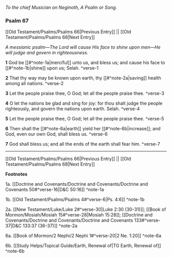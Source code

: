 *To the chief Musician on Neginoth, A Psalm or Song.*

### Psalm 67

[[Old Testament/Psalms/Psalms 66|Previous Entry]]  ||  [[Old Testament/Psalms/Psalms 68|Next Entry]]

*A messianic psalm—The Lord will cause His face to shine upon men—He will judge and govern in righteousness.*

**1**  God be [[#^note-1a|merciful]] unto us, and bless us; and cause his face to [[#^note-1b|shine]] upon us; Selah. ^verse-1

**2**  That thy way may be known upon earth, thy [[#^note-2a|saving]] health among all nations. ^verse-2

**3**  Let the people praise thee, O God; let all the people praise thee. ^verse-3

**4**  O let the nations be glad and sing for joy: for thou shalt judge the people righteously, and govern the nations upon earth. Selah. ^verse-4

**5**  Let the people praise thee, O God; let all the people praise thee. ^verse-5

**6**  Then shall the [[#^note-6a|earth]] yield her [[#^note-6b|increase]]; and God, even our own God, shall bless us. ^verse-6

**7**  God shall bless us; and all the ends of the earth shall fear him. ^verse-7


---
[[Old Testament/Psalms/Psalms 66|Previous Entry]]  ||  [[Old Testament/Psalms/Psalms 68|Next Entry]]


**Footnotes**


1a. [[Doctrine and Covenants/Doctrine and Covenants/Doctrine and Covenants 50#^verse-16|D&C 50:16]] ^note-1a

1b. [[Old Testament/Psalms/Psalms 4#^verse-6|Ps. 4:6]] ^note-1b

2a. [[New Testament/Luke/Luke 2#^verse-30|Luke 2:30 (30-31)]]; [[Book of Mormon/Mosiah/Mosiah 15#^verse-28|Mosiah 15:28]]; [[Doctrine and Covenants/Doctrine and Covenants/Doctrine and Covenants 133#^verse-37|D&C 133:37 (36-37)]] ^note-2a

6a. [[Book of Mormon/2 Nephi/2 Nephi 1#^verse-20|2 Ne. 1:20]] ^note-6a

6b. [[Study Helps/Topical Guide/Earth, Renewal of|TG Earth, Renewal of]] ^note-6b